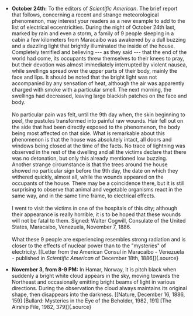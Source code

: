 ﻿-   **October 24th:** To the editors of *Scientific American*. The brief report that follows, concerning a recent and strange meteorological phenomenon, may interest your readers as a new example to add to the list of electrical eccentricities. During the night of October 24th last, marked by rain and even a storm, a family of 9 people sleeping in a cabin a few kilometers from Maracaibo was awakened by a dull buzzing and a dazzling light that brightly illuminated the inside of the house. Completely terrified and believing --- as they said --- that the end of the world had come, its occupants threw themselves to their knees to pray, but their devotion was almost immediately interrupted by violent nausea, while swellings spread over the upper parts of their body, mainly the face and lips. It should be noted that the bright light was not accompanied by any sensation of heat, although the air was apparently charged with smoke with a particular smell. The next morning, the swellings had decreased, leaving large blackish patches on the face and body. <br/><br/>No particular pain was felt, until the 9th day when, the skin beginning to peel, the pustules transformed into painful raw wounds. Hair fell out on the side that
    had been directly exposed to the phenomenon, the body being most
    affected on that side. What is remarkable about this phenomenon is
    that the house was absolutely intact, all doors and windows being
    closed at the time of the facts. No trace of lightning was observed
    in the rest of the dwelling and all the victims declare that there
    was no detonation, but only this already mentioned low buzzing.
    Another strange circumstance is that the trees around the house
    showed no particular sign before the 9th day, the date on which they
    withered quickly, almost all, while the wounds appeared on the
    occupants of the house. There may be a coincidence there, but it is
    still surprising to observe that animal and vegetable organisms
    react in the same way, and in the same time frame, to electrical
    effects. <br/><br/>I went to visit the victims in one of the hospitals of this
    city; although their appearance is really horrible, it is to be
    hoped that these wounds will not be fatal to them. Signed: Walter
    Cogwill, Consulate of the United States, Maracaibo, Venezuela,
    November 7, 1886.<br/><br/>What these 9 people are experiencing resembles
    strong radiation and is closer to the effects of nuclear power than
    to the "mysteries" of electricity. [\[Letter from the American Consul in Maracaibo - Venezuela - published in *Scientific American* of December 18th, 1886\]]{.source}

-   **November 3, from 8-9 PM:** In Hamar, Norway, it is pitch black when suddenly a bright white cloud appears in the sky, moving towards the Northeast and occasionally emitting bright beams of light in various directions. During the observation the cloud always maintains its original shape, then disappears into the darkness. [\[Nature, December 16, 1886, 159\] \[Bullard: Mysteries in the Eye of the Beholder, 1982, 191\] \[The Airship File, 1982, 379\]]{.source}
